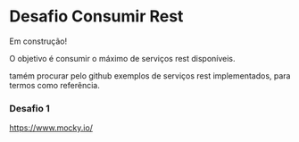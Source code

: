 # Desafio Consumir Rest

Em construção!

O objetivo é consumir o máximo de serviços rest disponíveis.

tamém procurar pelo github exemplos de serviços rest implementados, para termos como referência.



### Desafio 1

https://www.mocky.io/




